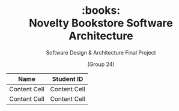 <h1 align="center">
     <div align="center">
          :books:
     </div>
     Novelty Bookstore Software Architecture
</h1>

<p align="center">
  Software Design & Architecture Final Project
</p>
<p align="center">
     (Group 24)
</p>

| Name  | Student ID |
| ------------- | ------------- |
| Content Cell  | Content Cell  |
| Content Cell  | Content Cell  |
